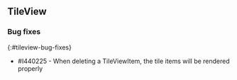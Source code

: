 ## TileView   

### Bug fixes
{:#tileview-bug-fixes}

* \#I440225 - When deleting a TileViewItem, the tile items will be rendered properly